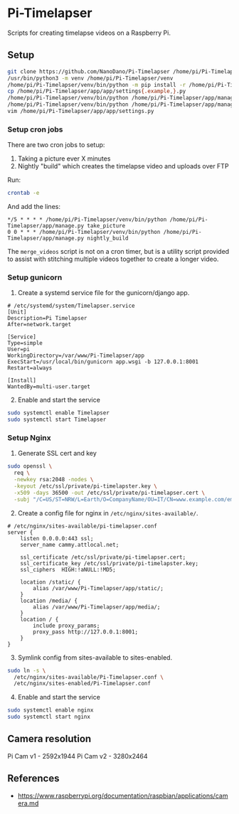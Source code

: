 # Pi-Timelapser

Scripts for creating timelapse videos on a Raspberry Pi.

## Setup

```bash
git clone https://github.com/NanoDano/Pi-Timelapser /home/pi/Pi-Timelapser
/usr/bin/python3 -m venv /home/pi/Pi-Timelapser/venv
/home/pi/Pi-Timelapser/venv/bin/python -m pip install -r /home/pi/Pi-Timelapser/requirements.txt
cp /home/pi/Pi-Timelapser/app/app/settings{.example,}.py
/home/pi/Pi-Timelapser/venv/bin/python /home/pi/Pi-Timelapser/app/manage.py migrate
/home/pi/Pi-Timelapser/venv/bin/python /home/pi/Pi-Timelapser/app/manage.py collectstatic
vim /home/pi/Pi-Timelapser/app/app/settings.py
```

### Setup cron jobs

There are two cron jobs to setup:

1. Taking a picture ever X minutes
2. Nightly "build" which creates the timelapse video and uploads over FTP

Run:

```bash
crontab -e
```

And add the lines:

```text
*/5 * * * * /home/pi/Pi-Timelapser/venv/bin/python /home/pi/Pi-Timelapser/app/manage.py take_picture
0 0 * * * /home/pi/Pi-Timelapser/venv/bin/python /home/pi/Pi-Timelapser/app/manage.py nightly_build
```

The `merge_videos` script is not on a cron timer, but
is a utility script provided to assist with stitching multiple
videos together to create a longer video.


### Setup gunicorn

1. Create a systemd service file for the gunicorn/django app.

```
# /etc/systemd/system/Timelapser.service
[Unit]
Description=Pi Timelapser
After=network.target

[Service]
Type=simple
User=pi
WorkingDirectory=/var/www/Pi-Timelapser/app
ExecStart=/usr/local/bin/gunicorn app.wsgi -b 127.0.0.1:8001
Restart=always

[Install]
WantedBy=multi-user.target
```

2. Enable and start the service

```bash
sudo systemctl enable Timelapser
sudo systemctl start Timelapser
```

### Setup Nginx

1. Generate SSL cert and key

```bash
sudo openssl \
  req \
  -newkey rsa:2048 -nodes \
  -keyout /etc/ssl/private/pi-timelapster.key \
  -x509 -days 36500 -out /etc/ssl/private/pi-timelapser.cert \
  -subj "/C=US/ST=NRW/L=Earth/O=CompanyName/OU=IT/CN=www.example.com/emailAddress=email@example.com"
```

2. Create a config file for nginx in `/etc/nginx/sites-available/`.

```
# /etc/nginx/sites-available/pi-timelapser.conf
server { 
    listen 0.0.0.0:443 ssl;
    server_name cammy.attlocal.net;

    ssl_certificate /etc/ssl/private/pi-timelapser.cert;
    ssl_certificate_key /etc/ssl/private/pi-timelapster.key;
    ssl_ciphers  HIGH:!aNULL:!MD5;

    location /static/ {
        alias /var/www/Pi-Timelapser/app/static/;
    }
    location /media/ {
        alias /var/www/Pi-Timelapser/app/media/;
    }
    location / {
        include proxy_params;
        proxy_pass http://127.0.0.1:8001;
    }
}
```

3. Symlink config from sites-available to sites-enabled.

```bash
sudo ln -s \
  /etc/nginx/sites-available/Pi-Timelapser.conf \
  /etc/nginx/sites-enabled/Pi-Timelapser.conf
```

4. Enable and start the service

```bash
sudo systemctl enable nginx
sudo systemctl start nginx
```












## Camera resolution

Pi Cam v1 - 2592x1944
Pi Cam v2 - 3280x2464

## References

- https://www.raspberrypi.org/documentation/raspbian/applications/camera.md